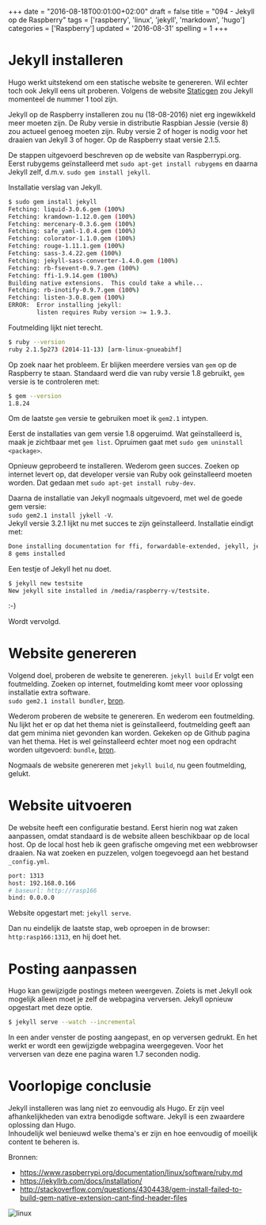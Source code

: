 +++
date = "2016-08-18T00:01:00+02:00"
draft = false
title = "094 - Jekyll op de Raspberry"
tags = ['raspberry', 'linux', 'jekyll', 'markdown', 'hugo']
categories = ['Raspberry']
updated = '2016-08-31'
spelling = 1
+++

# Jekyll installeren

Hugo werkt uitstekend om een statische website te genereren. Wil echter toch ook
Jekyll eens uit proberen. Volgens de website
[Staticgen](https://www.staticgen.com/) zou Jekyll momenteel de nummer 1 tool
zijn.

Jekyll op de Raspberry installeren zou nu (18-08-2016) niet erg
ingewikkeld meer moeten zijn. De Ruby versie in distributie Raspbian Jessie
(versie 8) zou actueel genoeg moeten zijn. Ruby versie 2 of hoger is nodig voor
het draaien van Jekyll 3 of hoger. Op de Raspberry staat versie 2.1.5.

De stappen uitgevoerd beschreven op de website van Raspberrypi.org. Eerst
rubygems geïnstalleerd met `sudo apt-get install rubygems` en daarna Jekyll
zelf, d.m.v. `sudo gem install jekyll`.

Installatie verslag van Jekyll.
```bash
$ sudo gem install jekyll
Fetching: liquid-3.0.6.gem (100%)
Fetching: kramdown-1.12.0.gem (100%)
Fetching: mercenary-0.3.6.gem (100%)
Fetching: safe_yaml-1.0.4.gem (100%)
Fetching: colorator-1.1.0.gem (100%)
Fetching: rouge-1.11.1.gem (100%)
Fetching: sass-3.4.22.gem (100%)
Fetching: jekyll-sass-converter-1.4.0.gem (100%)
Fetching: rb-fsevent-0.9.7.gem (100%)
Fetching: ffi-1.9.14.gem (100%)
Building native extensions.  This could take a while...
Fetching: rb-inotify-0.9.7.gem (100%)
Fetching: listen-3.0.8.gem (100%)
ERROR:  Error installing jekyll:
        listen requires Ruby version >= 1.9.3.
```

Foutmelding lijkt niet terecht.
```bash
$ ruby --version
ruby 2.1.5p273 (2014-11-13) [arm-linux-gnueabihf]
```

Op zoek naar het probleem. Er blijken meerdere versies van
`gem` op de Raspberry te staan. Standaard werd die van ruby versie 1.8 gebruikt,
`gem` versie is te controleren met:
```bash
$ gem --version
1.8.24
```
Om de laatste `gem` versie te gebruiken moet ik `gem2.1` intypen.

Eerst de installaties van gem versie 1.8 opgeruimd. Wat geïnstalleerd is, maak je
zichtbaar met `gem list`. Opruimen gaat met `sudo gem uninstall <package>`.

Opnieuw geprobeerd te installeren. Wederom geen succes. Zoeken op internet
levert op, dat developer versie van Ruby ook geïnstalleerd moeten worden. Dat
gedaan met `sudo apt-get install ruby-dev`.

Daarna de installatie van Jekyll nogmaals uitgevoerd, met wel de goede gem
versie:  
`sudo gem2.1 install jykell -V`.   
Jekyll versie 3.2.1 lijkt nu met succes te zijn geïnstalleerd. Installatie
eindigt met:
```bash
Done installing documentation for ffi, forwardable-extended, jekyll, jekyll-watch, listen, pathutil, rb-fsevent, rb-inotify after 64 seconds
8 gems installed
```

Een testje of Jekyll het nu doet.
```bash
$ jekyll new testsite
New jekyll site installed in /media/raspberry-v/testsite.
```
 :-)


Wordt vervolgd.

# Website genereren

Volgend doel, proberen de website te genereren. `jekyll build` Er volgt een foutmelding. 
Zoeken op internet, foutmelding komt meer voor oplossing installatie extra
software.   
`sudo gem2.1 install bundler`,
[bron](http://stackoverflow.com/questions/19061774/cannot-load-such-file-bundler-setup-loaderror).

Wederom proberen de website te genereren. En wederom een foutmelding. Nu lijkt
het er op dat het thema niet is geïnstalleerd, foutmelding geeft aan dat gem
minima niet gevonden kan worden.
Gekeken op de Github pagina van het thema. Het is wel geïnstalleerd echter moet
nog een opdracht worden uitgevoerd: `bundle`,
[bron](https://github.com/jekyll/minima).

Nogmaals de website genereren met `jekyll build`, nu geen foutmelding, gelukt. 


# Website uitvoeren

De website heeft een configuratie bestand. Eerst hierin nog wat zaken aanpassen,
omdat standaard is de website alleen beschikbaar op de local host. Op de local
host heb ik geen grafische omgeving met een webbrowser draaien.
Na wat zoeken en puzzelen, volgen toegevoegd aan het bestand `_config.yml`.
```bash
port: 1313
host: 192.168.0.166
# baseurl: http://rasp166
bind: 0.0.0.0
```

Website opgestart met: `jekyll serve`. 

Dan nu eindelijk de laatste stap, web oproepen in de browser: `http:rasp166:1313`,
en hij doet het.


# Posting aanpassen
Hugo kan gewijzigde postings meteen weergeven. Zoiets is met Jekyll ook mogelijk
alleen moet je zelf de webpagina verversen.
Jekyll opnieuw opgestart met deze optie.
```bash
$ jekyll serve --watch --incremental
```

In een ander venster de posting aangepast, en op verversen gedrukt. En het werkt
er wordt een gewijzigde webpagina weergegeven. 
Voor het verversen van deze ene pagina waren 1.7 seconden nodig.


# Voorlopige conclusie
Jekyll installeren was lang niet zo eenvoudig als Hugo. Er zijn veel
afhankelijkheden van extra benodigde software. Jekyll is een zwaardere oplossing
dan Hugo.  
Inhoudelijk wel benieuwd welke thema's er zijn en hoe eenvoudig of moeilijk
content te beheren is.


Bronnen:

* https://www.raspberrypi.org/documentation/linux/software/ruby.md
* https://jekyllrb.com/docs/installation/
* http://stackoverflow.com/questions/4304438/gem-install-failed-to-build-gem-native-extension-cant-find-header-files

![linux](/img/logo_linux.jpg)

